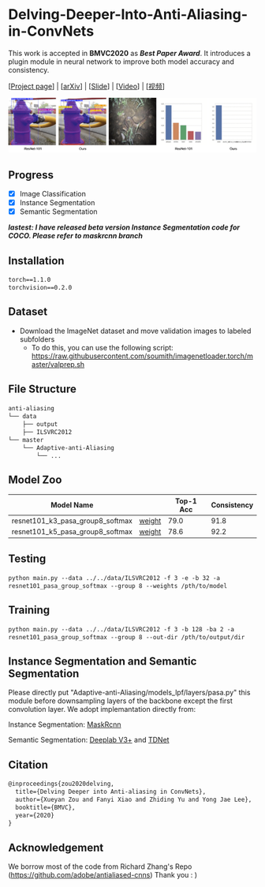 # Delving-Deeper-Into-Anti-Aliasing-in-ConvNets

This work is accepted in **BMVC2020** as ***Best Paper Award***. It introduces a plugin module in neural network to improve both model accuracy and consistency.

\[[Project page](https://maureenzou.github.io/ddac/)\] | \[[arXiv](https://arxiv.org/pdf/2008.09604.pdf)\] | \[[Slide](https://drive.google.com/file/d/1rX_LRfLCwr3nbX3jmpdKlz9L2S8GrrHS/view?usp=sharing)\] | \[[Video](https://www.youtube.com/watch?v=R8eSs6Cljvc)\] | \[[视频](https://www.bilibili.com/video/BV1aD4y127MF/)\]

![alt text](images/tittle.gif)

## Progress
- [x] Image Classification
- [x] Instance Segmentation
- [x] Semantic Segmentation

***lastest: I have released beta version Instance Segmentation code for COCO. Please refer to maskrcnn branch***

## Installation
```
torch==1.1.0
torchvision==0.2.0
```

## Dataset
- Download the ImageNet dataset and move validation images to labeled subfolders
    - To do this, you can use the following script: https://raw.githubusercontent.com/soumith/imagenetloader.torch/master/valprep.sh

## File Structure
```
anti-aliasing
└── data
    ├── output
    ├── ILSVRC2012
└── master
    └── Adaptive-anti-Aliasing
        └── ...
```

## Model Zoo

| Model Name                       |            | Top-1 Acc | Consistency |
|----------------------------------|------------|-----------|-------------|
| resnet101_k3_pasa_group8_softmax | [weight](https://drive.google.com/file/d/1oky8pbqHiINit9-0Ybu-JZQdZkEIUxry/view?usp=sharing) | 79.0      | 91.8        |
| resnet101_k5_pasa_group8_softmax | [weight](https://drive.google.com/file/d/1rfZ2-W7NM0CfmxkMIxrMAhIgWGBNDMwI/view?usp=sharing) | 78.6      | 92.2        |

## Testing

```
python main.py --data ../../data/ILSVRC2012 -f 3 -e -b 32 -a resnet101_pasa_group_softmax --group 8 --weights /pth/to/model
```

## Training
```
python main.py --data ../../data/ILSVRC2012 -f 3 -b 128 -ba 2 -a resnet101_pasa_group_softmax --group 8 --out-dir /pth/to/output/dir
```

## Instance Segmentation and Semantic Segmentation

Please directly put "Adaptive-anti-Aliasing/models_lpf/layers/pasa.py" this module before downsampling layers of the backbone except the first convolution layer. We adopt implemantation directly from:

Instance Segmentation: [MaskRcnn](https://github.com/facebookresearch/maskrcnn-benchmark)

Semantic Segmentation: [Deeplab V3+](https://github.com/VainF/DeepLabV3Plus-Pytorch) and [TDNet](https://github.com/feinanshan/TDNet)

## Citation
```
@inproceedings{zou2020delving,
  title={Delving Deeper into Anti-aliasing in ConvNets},
  author={Xueyan Zou and Fanyi Xiao and Zhiding Yu and Yong Jae Lee},
  booktitle={BMVC},
  year={2020}
}
```

## Acknowledgement
We borrow most of the code from Richard Zhang's Repo (https://github.com/adobe/antialiased-cnns) Thank you : )
